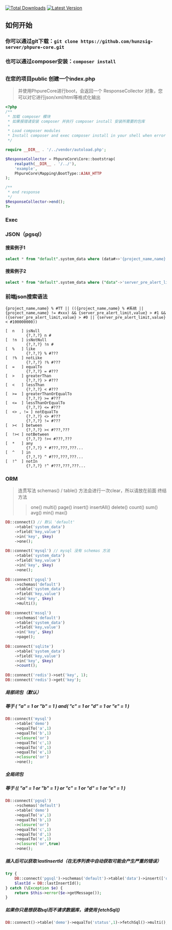 [![Total Downloads](https://img.shields.io/packagist/dm/hunzsig-server/phpure-core.svg)](https://packagist.org/packages/hunzsig-server/phpure-core)
[![Latest Version](http://img.shields.io/packagist/v/hunzsig-server/phpure-core.svg)](https://packagist.org/packages/hunzsig-server/phpure-core)

## 如何开始
### 你可以通过git下载：`git clone https://github.com/hunzsig-server/phpure-core.git`
### 也可以通过composer安装：`composer install`
## 
### 在您的项目public 创建一个index.php
> 并使用PhpureCore进行boot，会返回一个 ResponseCollector 对象，您可以对它进行json/xml/html等格式化输出
```php
<?php
/**
 * 加载 composer 模块
 * 如果报错请安装 composer 并执行 composer install 安装所需要的包库
 *
 * Load composer modules
 * Install composer and exec composer install in your shell when error throw.
 */

require __DIR__ . '/../vendor/autoload.php';

$ResponseCollector = PhpureCore\Core::bootstrap(
    realpath(__DIR__ . '/../'),
    'example',
    PhpureCore\Mapping\BootType::AJAX_HTTP
);

/**
 * end response
 */
$ResponseCollector->end();
?>
```

### Exec

### JSON（pgsql）
#### 搜索例子1
```sql
select * from "default".system_data where (data#>>'{project_name,name}')::text like '%系统%';
```
#### 搜索例子2
```sql
select * from "default".system_data where ("data"->'server_pre_alert_limit'->'value')::text::int > 5;
```

### 前端json搜索语法
`
{project_name,name} % #TT || (({project_name,name} % #系统 || {project_name,name} != #xxx) && {server_pre_alert_limit,value} > #1 && ({server_pre_alert_limit,value} > #0 || {server_pre_alert_limit,value} < #100000000))
`
```
[  n   ] isNull
         {?,?,?} n #
[  !n  ] isNotNull
         {?,?,?} !n #
[  %   ] like
         {?,?,?} % #???
[  !%  ] notLike
         {?,?,?} !% #???
[  =   ] equalTo
         {?,?,?} = #???
[  >   ] greaterThan
         {?,?,?} > #???
[  <   ] lessThan
         {?,?,?} < #???
[  >=  ] greaterThanOrEqualTo
         {?,?,?} >= #???
[  <=  ] lessThanOrEqualTo
         {?,?,?} <= #???
[  <> , != ] notEqualTo
         {?,?,?} <> #???
         {?,?,?} != #???
[  ><  ] between
         {?,?,?} >< #???,???
[  !>< ] notBetween
         {?,?,?} !>< #???,???
[  *   ] any
         {?,?,?} * #???,???,???...
[  ^   ] in
         {?,?,?} ^ #???,???,???...
[  !^  ] notIn
         {?,?,?} !^ #???,???,???...
```

### ORM
> 连贯写法
> schemas() / table() 方法会进行一次clear，所以请放在前面
> 终结方法
>> one() multi() page() insert() insertAll() delete() count() sum() avg() min() max()
```php
DB::connect() // 默认 'default'
    ->table('system_data')
    ->field('key,value')
    ->in('key', $key)
    ->one();
    
DB::connect('mysql') // mysql 没有 schemas 方法
    ->table('system_data')
    ->field('key,value')
    ->in('key', $key)
    ->one();
    
DB::connect('pgsql')
    ->schemas('default')
    ->table('system_data')
    ->field('key,value')
    ->in('key', $key)
    ->multi();
    
DB::connect('mssql')
    ->schemas('default')
    ->table('system_data')
    ->field('key,value')
    ->in('key', $key)
    ->page();
    
DB::connect('sqlite')
    ->table('system_data')
    ->field('key,value')
    ->in('key', $key)
    ->count();
    
DB::connect('redis')->set('key', 1);
DB::connect('redis')->get('key');
```
##### 局部闭包（默认）
##### 等于 ( "a" = 1 or "b" = 1 ) and( "c" = 1 or "d" = 1 or "e" = 1 )
```php
DB::connect('mysql')
    ->table('demo')
    ->equalTo('a',1)
    ->equalTo('b',1)
    ->closure('or')
    ->equalTo('c',1)
    ->equalTo('d',1)
    ->equalTo('e',1)
    ->closure('or')
    ->one();
```
##### 全局闭包
##### 等于 (( "a" = 1 or "b" = 1 ) or "c" = 1 or "d" = 1 or "e" = 1 ) 
```php
DB::connect('pgsql')
    ->schemas('default')
    ->table('demo')
    ->equalTo('a',1)
    ->equalTo('b',1)
    ->closure('or')
    ->equalTo('c',1)
    ->equalTo('d',1)
    ->equalTo('e',1)
    ->closure('or',true)
    ->one();
```


##### 插入后可以获取 lastInsertId（在无序列表中自动获取可能会产生严重的错误）
```php
try {
    DB::connect('pgsql')->schemas('default')->table('data')->insert(['data' => 1]);
    $lastId = DB::lastInsertId();
} catch (\Exception $e) {
    return $this->error($e->getMessage());
}
```

##### 如果你只是想获取sql而不请求数据库，请使用 fetchSql()
```php
DB::connect()->table('demo')->equalTo('status',1)->fetchSql()->multi();
```
